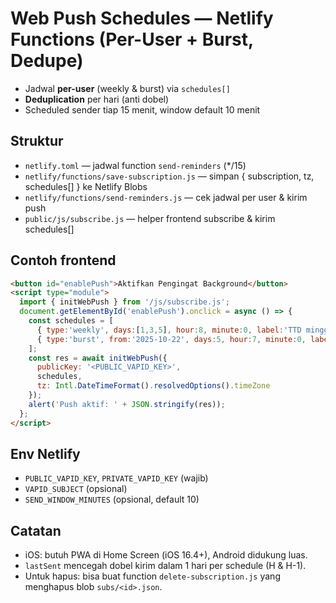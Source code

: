 # Web Push Schedules — Netlify Functions (Per-User + Burst, Dedupe)

- Jadwal **per-user** (weekly & burst) via `schedules[]`
- **Deduplication** per hari (anti dobel)
- Scheduled sender tiap 15 menit, window default 10 menit

## Struktur
- `netlify.toml` — jadwal function `send-reminders` (*/15)
- `netlify/functions/save-subscription.js` — simpan { subscription, tz, schedules[] } ke Netlify Blobs
- `netlify/functions/send-reminders.js` — cek jadwal per user & kirim push
- `public/js/subscribe.js` — helper frontend subscribe & kirim schedules[]

## Contoh frontend
```html
<button id="enablePush">Aktifkan Pengingat Background</button>
<script type="module">
  import { initWebPush } from '/js/subscribe.js';
  document.getElementById('enablePush').onclick = async () => {
    const schedules = [
      { type:'weekly', days:[1,3,5], hour:8, minute:0, label:'TTD mingguan' },
      { type:'burst', from:'2025-10-22', days:5, hour:7, minute:0, label:'TTD saat haid' }
    ];
    const res = await initWebPush({
      publicKey: '<PUBLIC_VAPID_KEY>',
      schedules,
      tz: Intl.DateTimeFormat().resolvedOptions().timeZone
    });
    alert('Push aktif: ' + JSON.stringify(res));
  };
</script>
```

## Env Netlify
- `PUBLIC_VAPID_KEY`, `PRIVATE_VAPID_KEY` (wajib)
- `VAPID_SUBJECT` (opsional)
- `SEND_WINDOW_MINUTES` (opsional, default 10)

## Catatan
- iOS: butuh PWA di Home Screen (iOS 16.4+), Android didukung luas.
- `lastSent` mencegah dobel kirim dalam 1 hari per schedule (H & H-1).
- Untuk hapus: bisa buat function `delete-subscription.js` yang menghapus blob `subs/<id>.json`.
